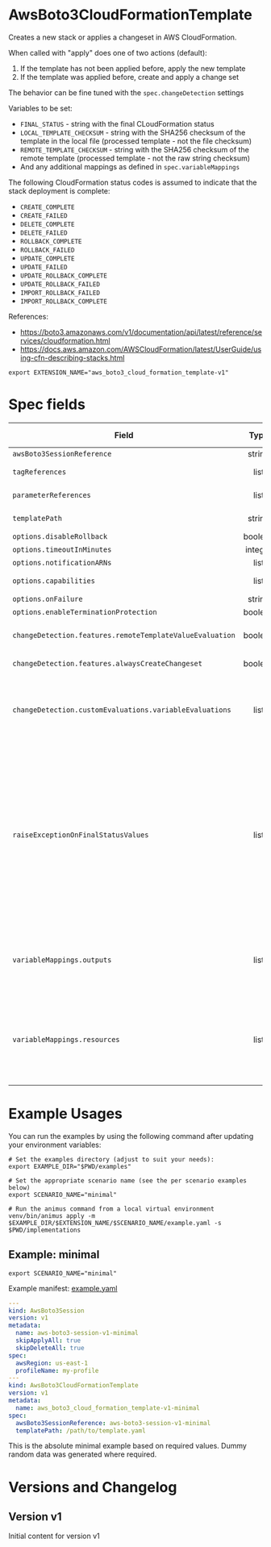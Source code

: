 # AwsBoto3CloudFormationTemplate

Creates a new stack or applies a changeset in AWS CloudFormation.

When called with "apply" does one of two actions (default):

1. If the template has not been applied before, apply the new template
2. If the template was applied before, create and apply a change set

The behavior can be fine tuned with the `spec.changeDetection` settings

Variables to be set:

* `FINAL_STATUS` - string with the final CLoudFormation status
* `LOCAL_TEMPLATE_CHECKSUM` - string with the SHA256 checksum of the template in the local file (processed template - not the file checksum)
* `REMOTE_TEMPLATE_CHECKSUM` - string with the SHA256 checksum of the remote template (processed template - not the raw string checksum)
* And any additional mappings as defined in `spec.variableMappings`

The following CloudFormation status codes is assumed to indicate that the stack deployment is complete:

* `CREATE_COMPLETE`
* `CREATE_FAILED`
* `DELETE_COMPLETE`
* `DELETE_FAILED`
* `ROLLBACK_COMPLETE`
* `ROLLBACK_FAILED`
* `UPDATE_COMPLETE`
* `UPDATE_FAILED`
* `UPDATE_ROLLBACK_COMPLETE`
* `UPDATE_ROLLBACK_FAILED`
* `IMPORT_ROLLBACK_FAILED`
* `IMPORT_ROLLBACK_COMPLETE`

References:

* https://boto3.amazonaws.com/v1/documentation/api/latest/reference/services/cloudformation.html
* https://docs.aws.amazon.com/AWSCloudFormation/latest/UserGuide/using-cfn-describing-stacks.html


```shell
export EXTENSION_NAME="aws_boto3_cloud_formation_template-v1"
```

# Spec fields

| Field                                                    | Type    | Required | In Versions | Description                                                                                                                                                                                                                                                                                                                                                                                                                                                                                                                                                                                                                                                                                                                                         |
|----------------------------------------------------------|:-------:|:--------:|:-----------:|-----------------------------------------------------------------------------------------------------------------------------------------------------------------------------------------------------------------------------------------------------------------------------------------------------------------------------------------------------------------------------------------------------------------------------------------------------------------------------------------------------------------------------------------------------------------------------------------------------------------------------------------------------------------------------------------------------------------------------------------------------|
| `awsBoto3SessionReference`                               | string  | Yes      | v1          | The AWS credentials to use for this template. The value is the "name" of the relevant "AwsBoto3Session" manifest to use                                                                                                                                                                                                                                                                                                                                                                                                                                                                                                                                                                                                                             |
| `tagReferences`                                          | list    | No       | v1          | Reference to the names of a "AwsBoto3CloudFormationTemplateTags" manifests. All tags from these references will be added to the CloudFormation template                                                                                                                                                                                                                                                                                                                                                                                                                                                                                                                                                                                             |
| `parameterReferences`                                    | list    | No       | v1          | Reference to the names of  "AwsBoto3CloudFormationTemplateParameters" manifests. All parameters from these references will be added to the CloudFormation template                                                                                                                                                                                                                                                                                                                                                                                                                                                                                                                                                                                  |
| `templatePath`                                           | string  | Yes      | v1          | Path to the CloudFormation file. The file must be on the local filesystem. If the file is in a Git repository,first use "GitRepo" to get the files onto the local system (as an example)                                                                                                                                                                                                                                                                                                                                                                                                                                                                                                                                                            |
| `options.disableRollback`                                | boolean | No       | v1          | Maps to "DisableRollback" option in the AWS API                                                                                                                                                                                                                                                                                                                                                                                                                                                                                                                                                                                                                                                                                                     |
| `options.timeoutInMinutes`                               | integer | No       | v1          | Maps to "TimeoutInMinutes" option in the AWS API                                                                                                                                                                                                                                                                                                                                                                                                                                                                                                                                                                                                                                                                                                    |
| `options.notificationARNs`                               | list    | No       | v1          | Maps to "NotificationARNs" option in the AWS API                                                                                                                                                                                                                                                                                                                                                                                                                                                                                                                                                                                                                                                                                                    |
| `options.capabilities`                                   | list    | No       | v1          | 'Maps to "Capabilities" option in the AWS API. If supplied, can be "CAPABILITY_IAM" and/or "CAPABILITY_NAMED_IAM"and/or "CAPABILITY_AUTO_EXPAND"'                                                                                                                                                                                                                                                                                                                                                                                                                                                                                                                                                                                                   |
| `options.onFailure`                                      | string  | No       | v1          | Default "ROLLBACK". If supplied, one of "DO_NOTHING" or "ROLLBACK" or "DELETE"                                                                                                                                                                                                                                                                                                                                                                                                                                                                                                                                                                                                                                                                      |
| `options.enableTerminationProtection`                    | boolean | No       | v1          | Maps to "EnableTerminationProtection" option in the AWS API                                                                                                                                                                                                                                                                                                                                                                                                                                                                                                                                                                                                                                                                                         |
| `changeDetection.features.remoteTemplateValueEvaluation` | boolean | No       | v1          | See https://boto3.amazonaws.com/v1/documentation/api/latest/reference/services/cloudformation/client/get_template.html- the remote template will be compared with the current one.                                                                                                                                                                                                                                                                                                                                                                                                                                                                                                                                                                  |
| `changeDetection.features.alwaysCreateChangeset`         | boolean | No       | v1          | Regardless if changes are present or not, create a changeset. This makes other change evaluation more or lessredundant.                                                                                                                                                                                                                                                                                                                                                                                                                                                                                                                                                                                                                             |
| `changeDetection.customEvaluations.variableEvaluations`  | list    | No       | v1          | Based on the value of a prior set `Variable`, a change can be assumed. Each list item is an object with thefollowing fields: <ul> <li>`variableName` (string) - The name of the "Variable".</li> <li>`expectedValue`(string) - The Python string representation of a variable value.</li> <li>`changeDetectedIfValueMatch`(boolean, default=true) - If the "expectedValue" is matched, assume changes were detected. If "False" and valueOTHER than the "expectedValue" will indicate change was detected.</li> </ul>                                                                                                                                                                                                                               |
| `raiseExceptionOnFinalStatusValues`                      | list    | No       | v1          | Add one or more of the following status codes that will force an exception to be raised (causing further deployment processing to stop). Possible options:<ul>  <li>`CREATE_FAILED` (included in default)</li>  <li>`DELETE_FAILED` (included in default)</li>  <li>`ROLLBACK_FAILED` (included in default)</li>  <li>`UPDATE_FAILED` (included in default)</li>  <li>`UPDATE_ROLLBACK_FAILED` (included in default)</li>  <li>`IMPORT_ROLLBACK_FAILED` (included in default)</li>  <li>`CREATE_COMPLETE`</li>  <li>`DELETE_COMPLETE`</li>  <li>`ROLLBACK_COMPLETE`</li>  <li>`UPDATE_COMPLETE`</li>  <li>`UPDATE_ROLLBACK_COMPLETE`</li>  <li>`IMPORT_COMPLETE`</li>  <li>`IMPORT_ROLLBACK_COMPLETE`</li></ul>An empty list will ignore any status |
| `variableMappings.outputs`                               | list    | No       | v1          | Maps the template outputs to `Variable` objects. Each list item must have the following fields:<ul>  <li>`variableName` (string) - The name of the "Variable", for example `INSTANCE_ID` (the other parts of the name will be automatically added)</li>  <li>`outputKey` (string) - The value of the output key. The same as the CloudFormation output "Logical ID" for example "InstanceID"</li></ul>                                                                                                                                                                                                                                                                                                                                              |
| `variableMappings.resources`                             | list    | No       | v1          | Maps the created resources data to `Variable` objects. Each list item has the following structure:<ul>  <li>`logicalResourceId` (string) - The value of the resource key. The same as the CloudFormation output "Logical ID" for example "InstanceID"</li>  <li>`variables` (list) - Contains a list  of at least ONE item with the following fieldDescription:    <ul>      <li>`physicalResourceId` (string) - `Variable` name for storing the "PhysicalResourceId"</li>      <li>`resourceType` (string) - `Variable` name for storing the "ResourceType"</li>      <li>`resourceStatus` (string) - `Variable` name for storing the "ResourceStatus"</li>    </ul>  </li></ul>                                                                   |


# Example Usages

You can run the examples by using the following command after updating your environment variables:

```shell
# Set the examples directory (adjust to suit your needs):
export EXAMPLE_DIR="$PWD/examples"

# Set the appropriate scenario name (see the per scenario examples below)
export SCENARIO_NAME="minimal"

# Run the animus command from a local virtual environment
venv/bin/animus apply -m $EXAMPLE_DIR/$EXTENSION_NAME/$SCENARIO_NAME/example.yaml -s $PWD/implementations
```

## Example: minimal

```shell
export SCENARIO_NAME="minimal"
```

Example manifest: [example.yaml](/media/nicc777/data/nicc777/git/Personal/GitHub/py-animus-extensions/examples/aws_boto3_cloud_formation_template-v1/minimal/example.yaml)

```yaml
---
kind: AwsBoto3Session
version: v1
metadata:
  name: aws-boto3-session-v1-minimal
  skipApplyAll: true
  skipDeleteAll: true
spec:
  awsRegion: us-east-1
  profileName: my-profile
---
kind: AwsBoto3CloudFormationTemplate
version: v1
metadata:
  name: aws_boto3_cloud_formation_template-v1-minimal
spec:
  awsBoto3SessionReference: aws-boto3-session-v1-minimal
  templatePath: /path/to/template.yaml
```

This is the absolute minimal example based on required values. Dummy random data was generated where required.


# Versions and Changelog

## Version v1

Initial content for version v1
